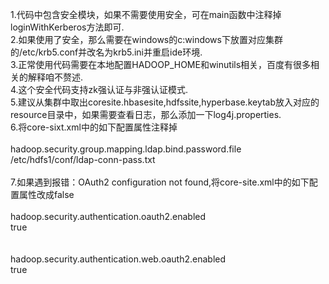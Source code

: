 1.代码中包含安全模块，如果不需要使用安全，可在main函数中注释掉loginWithKerberos方法即可.  
2.如果使用了安全，那么需要在windows的c:windows下放置对应集群的/etc/krb5.conf并改名为krb5.ini并重启ide环境.  
3.正常使用代码需要在本地配置HADOOP_HOME和winutils相关，百度有很多相关的解释咱不赘述.  
4.这个安全代码支持zk强认证与非强认证模式.  
5.建议从集群中取出coresite.hbasesite,hdfssite,hyperbase.keytab放入对应的resource目录中，如果需要查看日志，那么添加一下log4j.properties.  
6.将core-sixt.xml中的如下配置属性注释掉  
    <property>  
        <name>hadoop.security.group.mapping.ldap.bind.password.file</name>  
        <value>/etc/hdfs1/conf/ldap-conn-pass.txt</value>  
    </property>  
7.如果遇到报错：OAuth2 configuration not found,将core-site.xml中的如下配置属性改成false  
    <property>  
        <name>hadoop.security.authentication.oauth2.enabled</name>  
        <value>true</value>  
    </property>  
    <property>  
        <name>hadoop.security.authentication.web.oauth2.enabled</name>  
        <value>true</value>  
    </property>  
